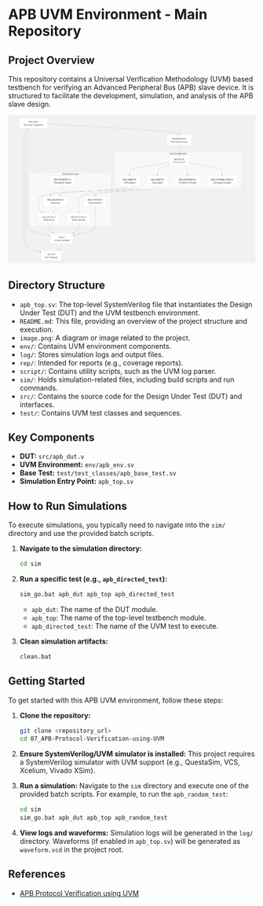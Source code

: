 # APB UVM Environment - Main Repository

## Project Overview

This repository contains a Universal Verification Methodology (UVM) based testbench for verifying an Advanced Peripheral Bus (APB) slave device. It is structured to facilitate the development, simulation, and analysis of the APB slave design.

![Block Diagram](doc/overview.png)

## Directory Structure

*   `apb_top.sv`: The top-level SystemVerilog file that instantiates the Design Under Test (DUT) and the UVM testbench environment.
*   `README.md`: This file, providing an overview of the project structure and execution.
*   `image.png`: A diagram or image related to the project.
*   `env/`: Contains UVM environment components.
*   `log/`: Stores simulation logs and output files.
*   `rep/`: Intended for reports (e.g., coverage reports).
*   `script/`: Contains utility scripts, such as the UVM log parser.
*   `sim/`: Holds simulation-related files, including build scripts and run commands.
*   `src/`: Contains the source code for the Design Under Test (DUT) and interfaces.
*   `test/`: Contains UVM test classes and sequences.

## Key Components

*   **DUT:** `src/apb_dut.v`
*   **UVM Environment:** `env/apb_env.sv`
*   **Base Test:** `test/test_classes/apb_base_test.sv`
*   **Simulation Entry Point:** `apb_top.sv`

## How to Run Simulations

To execute simulations, you typically need to navigate into the `sim/` directory and use the provided batch scripts.

1.  **Navigate to the simulation directory:**
    ```bash
    cd sim
    ```
2.  **Run a specific test (e.g., `apb_directed_test`):**
    ```bash
    sim_go.bat apb_dut apb_top apb_directed_test
    ```
    *   `apb_dut`: The name of the DUT module.
    *   `apb_top`: The name of the top-level testbench module.
    *   `apb_directed_test`: The name of the UVM test to execute.

3.  **Clean simulation artifacts:**
    ```bash
    clean.bat
    ```

## Getting Started

To get started with this APB UVM environment, follow these steps:

1.  **Clone the repository:**
    ```bash
    git clone <repository_url>
    cd 07_APB-Protocol-Verification-using-UVM
    ```

2.  **Ensure SystemVerilog/UVM simulator is installed:**
    This project requires a SystemVerilog simulator with UVM support (e.g., QuestaSim, VCS, Xcelium, Vivado XSim).

3.  **Run a simulation:**
    Navigate to the `sim` directory and execute one of the provided batch scripts. For example, to run the `apb_random_test`:
    ```bash
    cd sim
    sim_go.bat apb_dut apb_top apb_random_test
    ```

4.  **View logs and waveforms:**
    Simulation logs will be generated in the `log/` directory. Waveforms (if enabled in `apb_top.sv`) will be generated as `waveform.vcd` in the project root.

## References

*   [APB Protocol Verification using UVM](https://github.com/PRADEEPCHANGAL/APB-Protocol-Verification-using-UVM)

